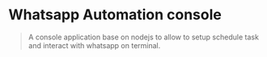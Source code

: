 # Whatsapp Automation console
> A console application base on nodejs to allow to setup schedule task and interact with whatsapp on terminal.
